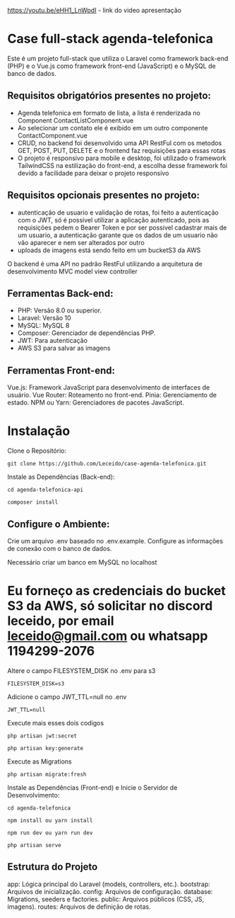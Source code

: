 https://youtu.be/eHH1_LnWpdI - link do video apresentação

# Case full-stack agenda-telefonica

Este é um projeto full-stack que utiliza o Laravel como framework back-end (PHP) e o Vue.js como framework front-end (JavaScript) e o MySQL de banco de dados. 

## Requisitos obrigatórios presentes no projeto: 
 - Agenda telefonica em formato de lista, a lista é renderizada no Component ContactListComponent.vue
 - Ao selecionar um contato ele é exibido em um outro componente ContactComponent.vue
 - CRUD, no backend foi desenvolvido uma API RestFul com os metodos GET, POST, PUT, DELETE e o frontend faz requisições para essas rotas
 - O projeto é responsivo para mobile e desktop, foi utilizado o framework TailwindCSS na estilização do front-end, a escolha desse framework foi devido a facilidade para deixar o projeto responsivo

## Requisitos opcionais presentes no projeto:
- autenticação de usuario e validação de rotas, foi feito a autenticação com o JWT, só é possivel utilizar a aplicação autenticado, pois as requisições pedem o Bearer Token e por ser possivel cadastrar mais de um usuario, a autenticação garante que os dados de um usuario não vão aparecer e nem ser alterados por outro
- uploads de imagens está sendo feito em um bucketS3 da AWS

 O backend é uma API no padrão RestFul utilizando a arquitetura de desenvolvimento MVC model view controller
 
## Ferramentas Back-end:

 - PHP: Versão 8.0 ou superior.
 - Laravel: Versão 10
 - MySQL: MySQL 8
 - Composer: Gerenciador de dependências PHP.
 - JWT: Para autenticação
 - AWS S3 para salvar as imagens

   
## Ferramentas Front-end:

Vue.js: Framework JavaScript para desenvolvimento de interfaces de usuário.
Vue Router: Roteamento no front-end.
Pinia: Gerenciamento de estado.
NPM ou Yarn: Gerenciadores de pacotes JavaScript.


# Instalação
Clone o Repositório:
```
git clone https://github.com/Leceido/case-agenda-telefonica.git
```

Instale as Dependências (Back-end):
```
cd agenda-telefonica-api
```
```
composer install
```

## Configure o Ambiente:

Crie um arquivo .env baseado no .env.example.
Configure as informações de conexão com o banco de dados.

Necessário criar um banco em MySQL no localhost

# Eu forneço as credenciais do bucket S3 da AWS, só solicitar no discord leceido, por email leceido@gmail.com ou whatsapp 1194299-2076

Altere o campo FILESYSTEM_DISK no .env para s3
```
FILESYSTEM_DISK=s3
```
Adicione o campo JWT_TTL=null no .env
```
JWT_TTL=null
```
Execute mais esses dois codigos
```
php artisan jwt:secret
```
```
php artisan key:generate
```

Execute as Migrations
```
php artisan migrate:fresh
```

Instale as Dependências (Front-end) e Inicie o Servidor de Desenvolvimento:
```
cd agenda-telefonica
```
```
npm install ou yarn install
```
```
npm run dev ou yarn run dev
```
```
php artisan serve
```



## Estrutura do Projeto
app: Lógica principal do Laravel (models, controllers, etc.).
bootstrap: Arquivos de inicialização.
config: Arquivos de configuração.
database: Migrations, seeders e factories.
public: Arquivos públicos (CSS, JS, imagens).
routes: Arquivos de definição de rotas.
